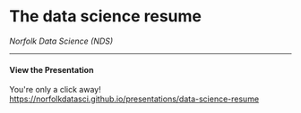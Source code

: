 # The data science resume
*Norfolk Data Science (NDS)*

-------

#### View the Presentation

You're only a click away! https://norfolkdatasci.github.io/presentations/data-science-resume
